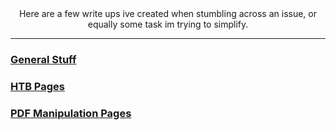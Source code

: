 
<center>Here are a few write ups ive created when stumbling across an issue, or equally some task im trying to simplify.</center>

_______________________________________________________________

### [General Stuff](https://wanatry.github.io/general/)

### [HTB Pages](https://wanatry.github.io/HTB/)

### [PDF Manipulation Pages](https://wanatry.github.io/PDF/)
